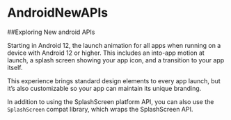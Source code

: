 # AndroidNewAPIs
##Exploring New android APIs

Starting in Android 12, the launch animation for all apps when running on a device with Android 12 or higher. This includes an into-app motion at launch, a splash screen showing your app icon, and a transition to your app itself.

This experience brings standard design elements to every app launch, but it’s also customizable so your app can maintain its unique branding.

In addition to using the SplashScreen platform API, you can also use the ```SplashScreen``` compat library, which wraps the SplashScreen API.
